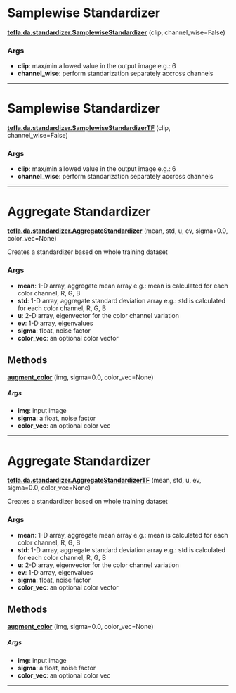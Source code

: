 # Samplewise Standardizer

<span class="extra_h1"><span style="color:black;"><a href=https://github.com/n3011/tefla/blob/master/tefla/da/standardizer.py#L29 target="_blank"><b>tefla.da.standardizer.SamplewiseStandardizer</b></a></span>  (clip,  channel_wise=False)</span>

<h3>Args</h3>


 - **clip**: max/min allowed value in the output image
e.g.: 6
 - **channel_wise**: perform standarization separately accross channels

 --------- 

# Samplewise Standardizer

<span class="extra_h1"><span style="color:black;"><a href=https://github.com/n3011/tefla/blob/master/tefla/da/standardizer.py#L60 target="_blank"><b>tefla.da.standardizer.SamplewiseStandardizerTF</b></a></span>  (clip,  channel_wise=False)</span>

<h3>Args</h3>


 - **clip**: max/min allowed value in the output image
e.g.: 6
 - **channel_wise**: perform standarization separately accross channels

 --------- 

# Aggregate Standardizer

<span class="extra_h1"><span style="color:black;"><a href=https://github.com/n3011/tefla/blob/master/tefla/da/standardizer.py#L88 target="_blank"><b>tefla.da.standardizer.AggregateStandardizer</b></a></span>  (mean,  std,  u,  ev,  sigma=0.0,  color_vec=None)</span>

Creates a standardizer based on whole training dataset

<h3>Args</h3>


 - **mean**: 1-D array, aggregate mean array
e.g.: mean is calculated for each color channel, R, G, B
 - **std**: 1-D array, aggregate standard deviation array
e.g.: std is calculated for each color channel, R, G, B
 - **u**: 2-D array, eigenvector for the color channel variation
 - **ev**: 1-D array, eigenvalues
 - **sigma**: float, noise factor
 - **color_vec**: an optional color vector

<h2>Methods</h2>

 <span class="hr_large"></span> 



<span class="extra_h2"><span style="color:black;"><a href=https://github.com/n3011/tefla/blob/master/tefla/da/standardizer.py#L128 target="_blank"><b>augment_color</b></a></span>  (img,  sigma=0.0,  color_vec=None)</span>

<h5>Args</h5>


 - **img**: input image
 - **sigma**: a float, noise factor
 - **color_vec**: an optional color vec

 --------- 

# Aggregate Standardizer

<span class="extra_h1"><span style="color:black;"><a href=https://github.com/n3011/tefla/blob/master/tefla/da/standardizer.py#L148 target="_blank"><b>tefla.da.standardizer.AggregateStandardizerTF</b></a></span>  (mean,  std,  u,  ev,  sigma=0.0,  color_vec=None)</span>

Creates a standardizer based on whole training dataset

<h3>Args</h3>


 - **mean**: 1-D array, aggregate mean array
e.g.: mean is calculated for each color channel, R, G, B
 - **std**: 1-D array, aggregate standard deviation array
e.g.: std is calculated for each color channel, R, G, B
 - **u**: 2-D array, eigenvector for the color channel variation
 - **ev**: 1-D array, eigenvalues
 - **sigma**: float, noise factor
 - **color_vec**: an optional color vector

<h2>Methods</h2>

 <span class="hr_large"></span> 



<span class="extra_h2"><span style="color:black;"><a href=https://github.com/n3011/tefla/blob/master/tefla/da/standardizer.py#L188 target="_blank"><b>augment_color</b></a></span>  (img,  sigma=0.0,  color_vec=None)</span>

<h5>Args</h5>


 - **img**: input image
 - **sigma**: a float, noise factor
 - **color_vec**: an optional color vec

 --------- 

